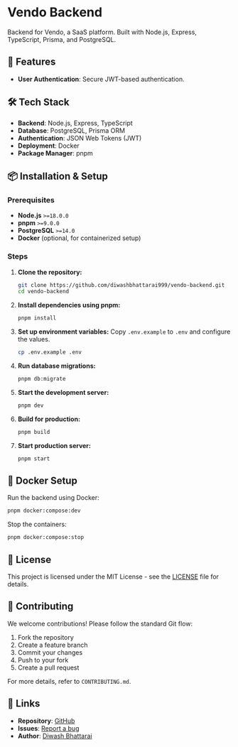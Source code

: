 # Vendo Backend

Backend for Vendo, a SaaS platform. Built with Node.js, Express, TypeScript, Prisma, and PostgreSQL.

## 🚀 Features

- **User Authentication**: Secure JWT-based authentication.

## 🛠 Tech Stack

- **Backend**: Node.js, Express, TypeScript
- **Database**: PostgreSQL, Prisma ORM
- **Authentication**: JSON Web Tokens (JWT)
- **Deployment**: Docker
- **Package Manager**: pnpm

## 📦 Installation & Setup

### Prerequisites

- **Node.js** `>=18.0.0`
- **pnpm** `>=9.0.0`
- **PostgreSQL** `>=14.0`
- **Docker** (optional, for containerized setup)

### Steps

1. **Clone the repository:**

   ```sh
   git clone https://github.com/diwashbhattarai999/vendo-backend.git
   cd vendo-backend
   ```

2. **Install dependencies using pnpm:**

   ```sh
   pnpm install
   ```

3. **Set up environment variables:**
   Copy `.env.example` to `.env` and configure the values.

   ```sh
   cp .env.example .env
   ```

4. **Run database migrations:**

   ```sh
   pnpm db:migrate
   ```

5. **Start the development server:**

   ```sh
   pnpm dev
   ```

6. **Build for production:**

   ```sh
   pnpm build
   ```

7. **Start production server:**
   ```sh
   pnpm start
   ```

## 🐳 Docker Setup

Run the backend using Docker:

```sh
pnpm docker:compose:dev
```

Stop the containers:

```sh
pnpm docker:compose:stop
```

## 📜 License

This project is licensed under the MIT License - see the [LICENSE](LICENSE) file for details.

## 🤝 Contributing

We welcome contributions! Please follow the standard Git flow:

1. Fork the repository
2. Create a feature branch
3. Commit your changes
4. Push to your fork
5. Create a pull request

For more details, refer to `CONTRIBUTING.md`.

## 🔗 Links

- **Repository**: [GitHub](https://github.com/diwashbhattarai999/vendo-backend)
- **Issues**: [Report a bug](https://github.com/diwashbhattarai999/vendo-backend/issues)
- **Author**: [Diwash Bhattarai](https://diwashb.me)
